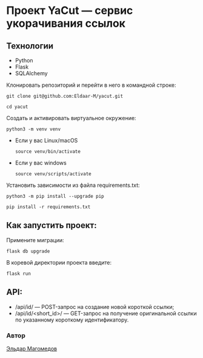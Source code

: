 # Проект YaCut — сервис укорачивания ссылок
## Технологии

- Python
- Flask
- SQLAlchemy

Клонировать репозиторий и перейти в него в командной строке:

```
git clone git@github.com:Eldaar-M/yacut.git
```

```
cd yacut
```

Cоздать и активировать виртуальное окружение:

```
python3 -m venv venv
```

* Если у вас Linux/macOS

    ```
    source venv/bin/activate
    ```

* Если у вас windows

    ```
    source venv/scripts/activate
    ```

Установить зависимости из файла requirements.txt:

```
python3 -m pip install --upgrade pip
```

```
pip install -r requirements.txt
```
## Как запустить проект:
Примените миграции:
```
flask db upgrade
```
В коревой директории проекта введите:
```
flask run
```
## API:
- /api/id/ — POST-запрос на создание новой короткой ссылки;
- /api/id/<short_id>/ — GET-запрос на получение оригинальной ссылки по указанному короткому идентификатору.
### Автор 
[Эльдар Магомедов](https://github.com/Eldaar-M)